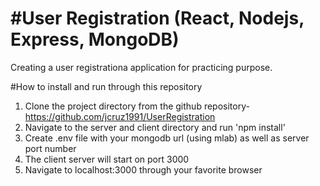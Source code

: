 #User Registration (React, Nodejs, Express, MongoDB)
 ======================================================

 Creating a user registrationa application for practicing purpose.

#How to install and run through this repository

1. Clone the project directory from the github repository- https://github.com/jcruz1991/UserRegistration
2. Navigate to the server and client directory and run 'npm install'
3. Create .env file with your mongodb url (using mlab) as well as server port number
4. The client server will start on port 3000
5. Navigate to localhost:3000 through your favorite browser